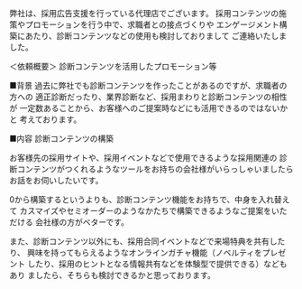弊社は、採用広告支援を行っている代理店でございます。
採用コンテンツの施策やプロモーションを行う中で、求職者との接点づくりや
エンゲージメント構築にあたり、診断コンテンツなどの使用も検討しておりまして
ご連絡いたしました。

＜依頼概要＞
診断コンテンツを活用したプロモーション等

■背景
過去に弊社でも診断コンテンツを作ったことがあるのですが、求職者の方への
適正診断だったり、業界診断など、採用まわりと診断コンテンツの相性が
一定数あることから、お客様へのご提案時などにも活用できるのではないかと
考えております。

■内容
診断コンテンツの構築

お客様先の採用サイトや、採用イベントなどで使用できるような採用関連の
診断コンテンツがつくれるようなツールをお持ちの会社様がいらっしゃいましたら
お話をお伺いしたいです。

0から構築するというよりも、診断コンテンツ機能をお持ちで、中身を入れ替えて
カスマイズやセミオーダーのようなかたちで構築できるようなご提案をいただける
会社様の方がベターです。

また、診断コンテンツ以外にも、採用合同イベントなどで来場特典を共有したり、
興味を持ってもらえるようなオンラインガチャ機能（ノベルティをプレゼント
したり、採用のヒントとなる情報共有などを体験型で提供できる）などもあり
ましたら、そちらも検討できるかと思っております。
